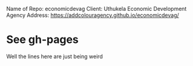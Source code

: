 Name of Repo: economicdevag
Client: Uthukela Economic Development Agency
Address: https://addcolouragency.github.io/economicdevag/

# See gh-pages

Well the lines here are just being weird
